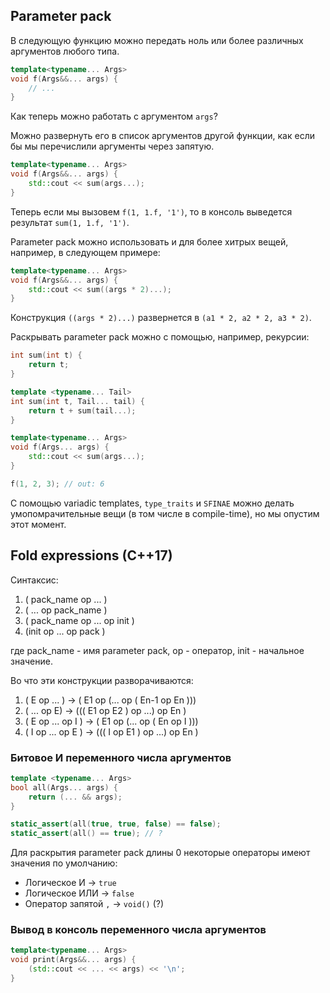## Parameter pack

В следующую функцию можно передать ноль или более различных аргументов любого типа.

```cpp
template<typename... Args>
void f(Args&&... args) {
    // ...
}
```

Как теперь можно работать с аргументом `args`?

Можно развернуть его в список аргументов другой функции, как если бы мы перечислили аргументы через запятую.

```cpp
template<typename... Args>
void f(Args&&... args) {
    std::cout << sum(args...);
}
```

Теперь если мы вызовем `f(1, 1.f, '1')`, то в консоль выведется результат `sum(1, 1.f, '1')`.

Parameter pack можно использовать и для более хитрых вещей, например, в следующем примере:

```cpp
template<typename... Args>
void f(Args&&... args) {
    std::cout << sum((args * 2)...);
}
```

Конструкция `((args * 2)...)` развернется в `(a1 * 2, a2 * 2, a3 * 2)`.

Раскрывать parameter pack можно с помощью, например, рекурсии:

```cpp
int sum(int t) {
    return t;
}

template <typename... Tail>
int sum(int t, Tail... tail) {
    return t + sum(tail...);
}

template<typename... Args>
void f(Args... args) {
    std::cout << sum(args...);
}

f(1, 2, 3); // out: 6
```

С помощью variadic templates, `type_traits` и `SFINAE` можно делать умопомрачительные вещи (в том числе в compile-time), но мы опустим этот момент.

## Fold expressions (C++17)

Синтаксис:

1. ( pack_name op ... )
2. ( ... op pack_name )
3. ( pack_name op ... op init )
4. (init op ... op pack )

где pack_name - имя parameter pack, op - оператор, init - начальное значение.

Во что эти конструкции разворачиваются:

1. ( E op ... ) -> ( E1 op (... op ( En-1 op En )))
2. ( ... op E) -> ((( E1 op E2 ) op ...) op En )
3. ( E op ... op I ) -> ( E1 op (... op ( En op I )))
4. ( I op ... op E ) -> ((( I op E1 ) op ...) op En )

### Битовое И переменного числа аргументов

```cpp
template <typename... Args>
bool all(Args... args) {
    return (... && args);
}

static_assert(all(true, true, false) == false);
static_assert(all() == true); // ?
```

Для раскрытия parameter pack длины 0 некоторые операторы имеют значения по умолчанию:

* Логическое И -> `true`
* Логическое ИЛИ -> `false`
* Оператор запятой `,` -> `void()` (?)

### Вывод в консоль переменного числа аргументов

```cpp
template<typename... Args>
void print(Args&&... args) {
    (std::cout << ... << args) << '\n';
}
```

